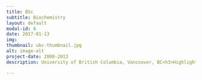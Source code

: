 ```yaml
---
title: BSc
subtitle: Biochemistry
layout: default
modal-id: 6
date: 2017-01-13
img:
thumbnail: ubc-thumbnail.jpg
alt: image-alt
project-date: 2008-2013
description: University of British Columbia, Vancouver, BC<h3>Highlights</h3>Awarded the UBC President’s Entrance Scholarship valued at $2,000<br>Completed the Co-operative Education Program

---
```

